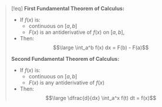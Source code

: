>[!eq]
> **First Fundamental Theorem of Calculus:**
>- If $f(x)$ is: 
>	- continuous on $[a, b]$ 
>	- $F(x)$ is an antiderivative of $f(x)$ on $[a, b]$,
>- Then:
>$$\large \int_a^b  f(x) dx = F(b) - F(a)$$
>
>**Second Fundamental Theorem of Calculus:**
>- If $f(x)$ is:
>	- continuous on $[a, b]$ 
>	- $F(x)$ is any antiderivative of $f(x)$  
>- Then:      
>$$\large \dfrac{d}{dx} \int_a^x f(t) dt = f(x)$$
